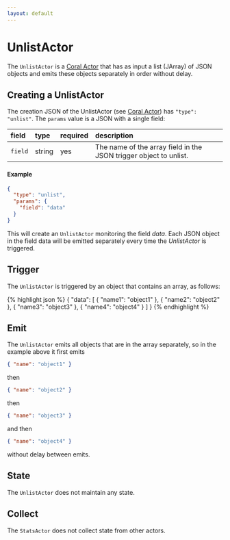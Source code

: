 ```yaml
---
layout: default
---
```

<!--
   Licensed to the Apache Software Foundation (ASF) under one or more
   contributor license agreements.  See the NOTICE file distributed with
   this work for additional information regarding copyright ownership.
   The ASF licenses this file to You under the Apache License, Version 2.0
   (the "License"); you may not use this file except in compliance with
   the License.  You may obtain a copy of the License at

       http://www.apache.org/licenses/LICENSE-2.0

   Unless required by applicable law or agreed to in writing, software
   distributed under the License is distributed on an "AS IS" BASIS,
   WITHOUT WARRANTIES OR CONDITIONS OF ANY KIND, either express or implied.
   See the License for the specific language governing permissions and
   limitations under the License.
-->
# UnlistActor
The `UnlistActor` is a [Coral Actor](/actors/overview/) that has as input a list (JArray) of JSON objects and emits these objects separately in order without delay.

## Creating a UnlistActor
The creation JSON of the UnlistActor (see [Coral Actor](/actors/overview/)) has `"type": "unlist"`.
The `params` value is a JSON with a single field:

field  | type | required | description
:----- | :---- | :--- | :------------
`field` | string | yes| The name of the array field in the JSON trigger object to unlist.

#### Example
```json
{
  "type": "unlist",
  "params": {
    "field": "data"
  }
}
```

This will create an `UnlistActor` monitoring the field _data_. Each JSON object in the field data will be emitted separately every time the _UnlistActor_ is triggered.

## Trigger
The `UnlistActor` is triggered by an object that contains an array, as follows:

{% highlight json %}
{ 
   "data": [
      { "name1": "object1" },
      { "name2": "object2" },
      { "name3": "object3" },
      { "name4": "object4" }
   ] 
}
{% endhighlight %}
## Emit
The `UnlistActor` emits all objects that are in the array separately, so in the example above it first emits

```json
{ "name": "object1" }
```

then 

```json
{ "name": "object2" }
```
 then

```json
{ "name": "object3" }
```

and then 

```json
{ "name": "object4" }
```

without delay between emits.

## State
The `UnlistActor` does not maintain any state.

## Collect
The `StatsActor` does not collect state from other actors.